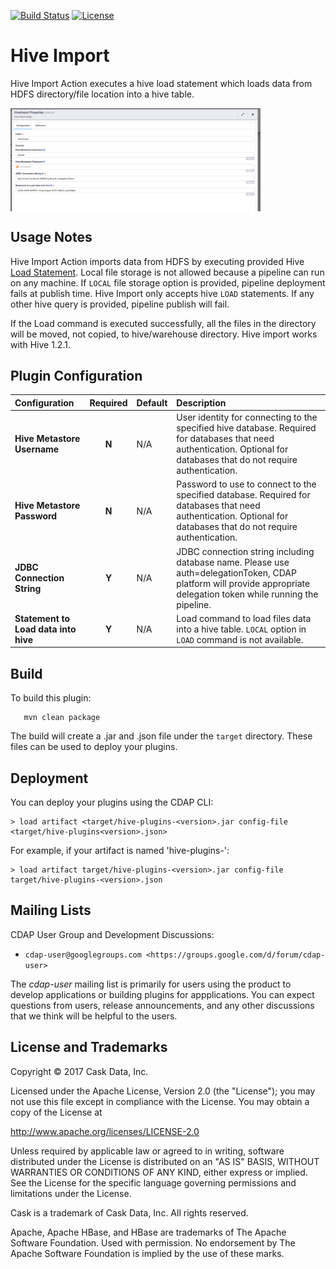 [![Build Status](https://travis-ci.org/hydrator/hive-plugins.svg?branch=master)](https://travis-ci.org/hydrator/hive-plugins) [![License](https://img.shields.io/badge/License-Apache%202.0-blue.svg)](https://opensource.org/licenses/Apache-2.0)

Hive Import
===========

Hive Import Action executes a hive load statement which loads data from HDFS directory/file location into a hive table.

<img align="center" src="hive-import.png"  width="400" alt="plugin configuration" />

Usage Notes
-----------

Hive Import Action imports data from HDFS by executing provided Hive [Load Statement](https://cwiki.apache.org/confluence/display/Hive/GettingStarted). 
Local file storage is not allowed because a pipeline can run on any machine. If `LOCAL` file storage option is provided,
pipeline deployment fails at publish time. Hive Import only accepts hive `LOAD` statements. If any other hive query is provided,
pipeline publish will fail. 

If the Load command is executed successfully, all the files in the directory will be moved, not copied, to hive/warehouse directory. Hive import works with Hive 1.2.1.

Plugin Configuration
---------------------

| Configuration | Required | Default | Description |
| :------------ | :------: | :----- | :---------- |
| **Hive Metastore Username** | **N** | N/A | User identity for connecting to the specified hive database. Required for databases that need authentication. Optional for databases that do not require authentication. |
| **Hive Metastore Password** | **N** | N/A | Password to use to connect to the specified database. Required for databases that need authentication. Optional for databases that do not require authentication. |
| **JDBC Connection String** | **Y** | N/A | JDBC connection string including database name. Please use auth=delegationToken, CDAP platform will provide appropriate delegation token while running the pipeline. |
| **Statement to Load data into hive** | **Y** | N/A | Load command to load files data into a hive table. `LOCAL` option in `LOAD` command is not available. |

Build
-----
To build this plugin:

```
   mvn clean package
```    

The build will create a .jar and .json file under the ``target`` directory.
These files can be used to deploy your plugins.

Deployment
----------
You can deploy your plugins using the CDAP CLI:

    > load artifact <target/hive-plugins-<version>.jar config-file <target/hive-plugins<version>.json>

For example, if your artifact is named 'hive-plugins-<version>':

    > load artifact target/hive-plugins-<version>.jar config-file target/hive-plugins-<version>.json
    
## Mailing Lists

CDAP User Group and Development Discussions:

* `cdap-user@googlegroups.com <https://groups.google.com/d/forum/cdap-user>`

The *cdap-user* mailing list is primarily for users using the product to develop
applications or building plugins for appplications. You can expect questions from 
users, release announcements, and any other discussions that we think will be helpful 
to the users.


## License and Trademarks

Copyright © 2017 Cask Data, Inc.

Licensed under the Apache License, Version 2.0 (the "License"); you may not use this file except
in compliance with the License. You may obtain a copy of the License at

http://www.apache.org/licenses/LICENSE-2.0

Unless required by applicable law or agreed to in writing, software distributed under the 
License is distributed on an "AS IS" BASIS, WITHOUT WARRANTIES OR CONDITIONS OF ANY KIND, 
either express or implied. See the License for the specific language governing permissions 
and limitations under the License.

Cask is a trademark of Cask Data, Inc. All rights reserved.

Apache, Apache HBase, and HBase are trademarks of The Apache Software Foundation. Used with
permission. No endorsement by The Apache Software Foundation is implied by the use of these marks.      
